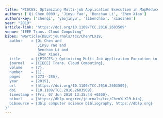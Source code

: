 ```yaml
---
title: "PISCES: Optimizing Multi-job Application Execution in MapReduce"
authors: ['Qi Chen 0009', 'Jinyu Yao', 'Benchao Li', 'Zhen Xiao']
authors-key: ['chenqi', 'yaojinyu', 'libenchao', 'xiaozhen']
year: "2019"
article-link: "https://doi.org/10.1109/TCC.2016.2603509"
venue: "IEEE Trans. Cloud Computing"
bibex: "@article{DBLP:journals/tcc/ChenYLX19,
  author    = {Qi Chen and
               Jinyu Yao and
               Benchao Li and
               Zhen Xiao},
  title     = {{PISCES:} Optimizing Multi-Job Application Execution in MapReduce},
  journal   = {{IEEE} Trans. Cloud Computing},
  volume    = {7},
  number    = {1},
  pages     = {273--286},
  year      = {2019},
  url       = {https://doi.org/10.1109/TCC.2016.2603509},
  doi       = {10.1109/TCC.2016.2603509},
  timestamp = {Fri, 07 Jun 2019 13:35:44 +0200},
  biburl    = {https://dblp.org/rec/journals/tcc/ChenYLX19.bib},
  bibsource = {dblp computer science bibliography, https://dblp.org}
}"
---
```

